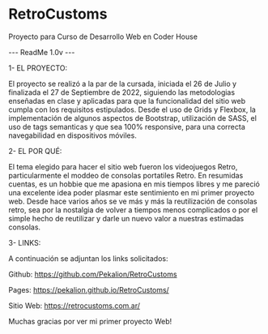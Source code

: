 # RetroCustoms
Proyecto para Curso de Desarrollo Web en Coder House

--- ReadMe 1.0v ---

1- EL PROYECTO:

El proyecto se realizó a la par de la cursada, iniciada el 26 de Julio y finalizada el 27 de Septiembre de 2022, siguiendo las metodologias enseñadas en clase y aplicadas para que la funcionalidad del sitio web cumpla con los requisitos estipulados. Desde el uso de Grids y Flexbox, la implementación de algunos aspectos de Bootstrap, utilización de SASS, el uso de tags semanticas y que sea 100% responsive, para una correcta navegabilidad en dispositivos móviles.

2- EL POR QUÉ:

El tema elegido para hacer el sitio web fueron los videojuegos Retro, particularmente el moddeo de consolas portatiles Retro. En resumidas cuentas, es un hobbie que me apasiona en mis tiempos libres y me pareció una excelente idea poder plasmar este sentimiento en mi primer proyecto web. Desde hace varios años se ve más y más la reutilización de consolas retro, sea por la nostalgia de volver a tiempos menos complicados o por el simple hecho de reutilizar y darle un nuevo valor a nuestras estimadas consolas.

3- LINKS:

A continuación se adjuntan los links solicitados:

Github: https://github.com/Pekalion/RetroCustoms

Pages:  https://pekalion.github.io/RetroCustoms/

Sitio Web: https://retrocustoms.com.ar/



Muchas gracias por ver mi primer proyecto Web!